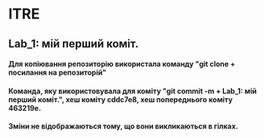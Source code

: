 # ITRE

## Lab_1: мій перший коміт.

#### Для копіювання репозиторію використала команду "git clone + посилання на репозиторій"

#### Команда, яку використовувала для коміту "git commit -m + Lab_1: мій перший коміт.", хеш коміту cddc7e8, хеш попереднього коміту 463219e.

#### Зміни не відображаються тому, що вони викликаються в гілках.
